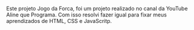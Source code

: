Este projeto Jogo da Forca, foi um projeto realizado no canal da YouTube Aline que Programa. Com isso resolvi fazer igual para fixar meus aprendizados de HTML, CSS e JavaScritp.